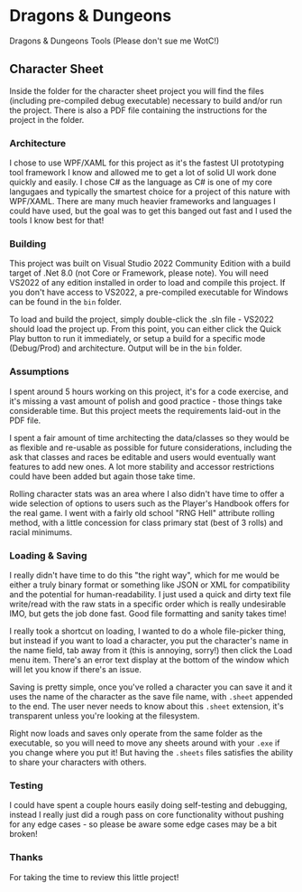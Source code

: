 # Dragons & Dungeons

Dragons &amp; Dungeons Tools (Please don't sue me WotC!)

## Character Sheet

Inside the folder for the character sheet project you will find the files (including pre-compiled debug executable) necessary to build and/or run the project. There is also a PDF file containing the instructions for the project in the folder.

### Architecture

I chose to use WPF/XAML for this project as it's the fastest UI prototyping tool framework I know and allowed me to get a lot of solid UI work done quickly and easily. I chose C# as the language as C# is one of my core langugaes and typically the smartest choice for a project of this nature with WPF/XAML. There are many much heavier frameworks and languages I could have used, but the goal was to get this banged out fast and I used the tools I know best for that!

### Building

This project was built on Visual Studio 2022 Community Edition with a build target of .Net 8.0 (not Core or Framework, please note). You will need VS2022 of any edition installed in order to load and compile this project. If you don't have access to VS2022, a pre-compiled executable for Windows can be found in the `bin` folder.

To load and build the project, simply double-click the .sln file - VS2022 should load the project up. From this point, you can either click the Quick Play button to run it immediately, or setup a build for a specific mode (Debug/Prod) and architecture. Output will be in the `bin` folder.

### Assumptions

I spent around 5 hours working on this project, it's for a code exercise, and it's missing a vast amount of polish and good practice - those things take considerable time. But this project meets the requirements laid-out in the PDF file.

I spent a fair amount of time architecting the data/classes so they would be as flexible and re-usable as possible for future considerations, including the ask that classes and races be editable and users would eventually want features to add new ones. A lot more stability and accessor restrictions could have been added but again those take time.

Rolling character stats was an area where I also didn't have time to offer a wide selection of options to users such as the Player's Handbook offers for the real game. I went with a fairly old school "RNG Hell" attribute rolling method, with a little concession for class primary stat (best of 3 rolls) and racial minimums.

### Loading & Saving

I really didn't have time to do this "the right way", which for me would be either a truly binary format or something like JSON or XML for compatibility and the potential for human-readability. I just used a quick and dirty text file write/read with the raw stats in a specific order which is really undesirable IMO, but gets the job done fast. Good file formatting and sanity takes time!

I really took a shortcut on loading, I wanted to do a whole file-picker thing, but instead if you want to load a character, you put the character's name in the name field, tab away from it (this is annoying, sorry!) then click the Load menu item. There's an error text display at the bottom of the window which will let you know if there's an issue.

Saving is pretty simple, once you've rolled a character you can save it and it uses the name of the character as the save file name, with `.sheet` appended to the end. The user never needs to know about this `.sheet` extension, it's transparent unless you're looking at the filesystem.

Right now loads and saves only operate from the same folder as the executable, so you will need to move any sheets around with your `.exe` if you change where you put it! But having the `.sheets` files satisfies the ability to share your characters with others.

### Testing

I could have spent a couple hours easily doing self-testing and debugging, instead I really just did a rough pass on core functionality without pushing for any edge cases - so please be aware some edge cases may be a bit broken!

### Thanks

For taking the time to review this little project!
